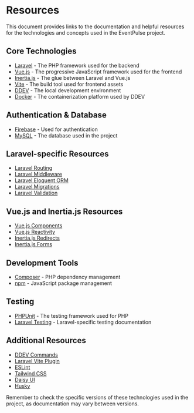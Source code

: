 # Resources

This document provides links to the documentation and helpful resources for the technologies and concepts used in the EventPulse project.

## Core Technologies

- [Laravel](https://laravel.com/docs) - The PHP framework used for the backend
- [Vue.js](https://vuejs.org/guide/introduction.html) - The progressive JavaScript framework used for the frontend
- [Inertia.js](https://inertiajs.com/) - The glue between Laravel and Vue.js
- [Vite](https://vitejs.dev/guide/) - The build tool used for frontend assets
- [DDEV](https://ddev.readthedocs.io/en/stable/) - The local development environment
- [Docker](https://docs.docker.com/) - The containerization platform used by DDEV

## Authentication & Database

- [Firebase](https://firebase.google.com/docs) - Used for authentication
- [MySQL](https://dev.mysql.com/doc/) - The database used in the project

## Laravel-specific Resources

- [Laravel Routing](https://laravel.com/docs/routing)
- [Laravel Middleware](https://laravel.com/docs/middleware)
- [Laravel Eloquent ORM](https://laravel.com/docs/eloquent)
- [Laravel Migrations](https://laravel.com/docs/migrations)
- [Laravel Validation](https://laravel.com/docs/validation)

## Vue.js and Inertia.js Resources

- [Vue.js Components](https://vuejs.org/guide/essentials/component-basics.html)
- [Vue.js Reactivity](https://vuejs.org/guide/essentials/reactivity-fundamentals.html)
- [Inertia.js Redirects](https://inertiajs.com/redirects)
- [Inertia.js Forms](https://inertiajs.com/forms)

## Development Tools

- [Composer](https://getcomposer.org/doc/) - PHP dependency management
- [npm](https://docs.npmjs.com/) - JavaScript package management

## Testing

- [PHPUnit](https://phpunit.de/documentation.html) - The testing framework used for PHP
- [Laravel Testing](https://laravel.com/docs/testing) - Laravel-specific testing documentation

## Additional Resources

- [DDEV Commands](https://ddev.readthedocs.io/en/stable/users/usage/commands/)
- [Laravel Vite Plugin](https://laravel.com/docs/vite)
- [ESLint](https://eslint.org/docs/user-guide/getting-started)
- [Tailwind CSS](https://tailwindcss.com/docs)
- [Daisy UI](https://daisyui.com/docs/install/)
- [Husky](https://typicode.github.io/husky/get-started.html)

Remember to check the specific versions of these technologies used in the project, as documentation may vary between versions.

